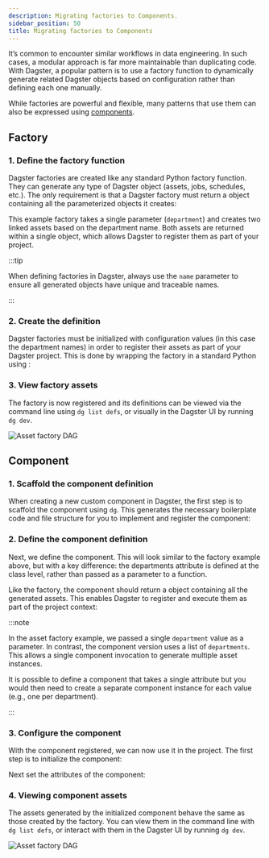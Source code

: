 ```yaml
---
description: Migrating factories to Components.
sidebar_position: 50
title: Migrating factories to Components
---
```


It’s common to encounter similar workflows in data engineering. In such cases, a modular approach is far more maintainable than duplicating code. With Dagster, a popular pattern is to use a factory function to dynamically generate related Dagster objects based on configuration rather than defining each one manually.

While factories are powerful and flexible, many patterns that use them can also be expressed using [components](/guides/build/components/).

## Factory

### 1. Define the factory function

Dagster factories are created like any standard Python factory function. They can generate any type of Dagster object (assets, jobs, schedules, etc.). The only requirement is that a Dagster factory must return a <PyObject section="definitions" module="dagster" object="Definitions" /> object containing all the parameterized objects it creates:

<CodeExample
  path="docs_snippets/docs_snippets/migration/asset_factory/asset_factory.py"
  language="python"
  startAfter="start_asset_factory"
  endBefore="end_asset_factory"
  title="src/<project_name>/defs/assets.py"
/>

This example factory takes a single parameter (`department`) and creates two linked assets based on the department name. Both assets are returned within a single <PyObject section="definitions" module="dagster" object="Definitions" /> object, which allows Dagster to register them as part of your project.

:::tip

When defining factories in Dagster, always use the `name` parameter to ensure all generated objects have unique and traceable names.

:::

### 2. Create the definition

Dagster factories must be initialized with configuration values (in this case the department names) in order to register their assets as part of your Dagster project. This is done by wrapping the factory in a standard Python using <PyObject section="definitions" module="dagster" object="Definitions" decorator />:

<CodeExample
  path="docs_snippets/docs_snippets/migration/asset_factory/asset_factory.py"
  language="python"
  startAfter="start_defs"
  endBefore="end_defs"
  title="src/<project_name>/defs/assets.py"
/>

### 3. View factory assets

The factory is now registered and its definitions can be viewed via the command line using `dg list defs`, or visually in the Dagster UI by running `dg dev`.

![Asset factory DAG](/images/migration/asset-factory.png)

## Component

### 1. Scaffold the component definition

When creating a new custom component in Dagster, the first step is to scaffold the component using `dg`. This generates the necessary boilerplate code and file structure for you to implement and register the component:

<CliInvocationExample contents="dg scaffold component AssetFactory" />

### 2. Define the component definition

Next, we define the component. This will look similar to the factory example above, but with a key difference: the departments attribute is defined at the class level, rather than passed as a parameter to a function.

Like the factory, the component should return a <PyObject section="definitions" module="dagster" object="Definitions" />  object containing all the generated assets. This enables Dagster to register and execute them as part of the project context:

<CodeExample
  path="docs_snippets/docs_snippets/migration/asset_factory/asset_factory_component.py"
  language="python"
  title="src/<project_name>/components/asset_factory.py"
/>

:::note

In the asset factory example, we passed a single `department` value as a parameter. In contrast, the component version uses a list of `departments`. This allows a single component invocation to generate multiple asset instances.

It is possible to define a component that takes a single attribute but you would then need to create a separate component instance for each value (e.g., one per department).

:::

### 3. Configure the component

With the component registered, we can now use it in the project. The first step is to initialize the component:

<CliInvocationExample contents="dg scaffold defs 'my_project.components.asset_factory.AssetFactory' asset_factory" />

Next set the attributes of the component:

<CodeExample
  path="docs_snippets/docs_snippets/migration/asset_factory/defs.yaml"
  language="yaml"
  title="src/<project_name>/defs/asset_factory/defs.yaml"
/>

### 4. Viewing component assets

The assets generated by the initialized component behave the same as those created by the factory. You can view them in the command line with `dg list defs`, or interact with them in the Dagster UI by running `dg dev`.

![Asset factory DAG](/images/migration/asset-factory.png)
